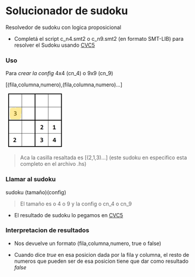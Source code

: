 # Solucionador de sudoku
Resolvedor de sudoku con logica proposicional
* Completá el script c_n4.smt2 o c_n9.smt2 (en formato SMT-LIB)
para resolver el Sudoku usando [CVC5](<https://cvc5.github.io/app/>)

### Uso

Para *crear la config*  4x4 (cn_4) o 9x9 (cn_9) 

[(fila,columna,numero),(fila,columna,numero)...]

![sudoku2x2](image.png)
> Aca la casilla resaltada es [(2,1,3)...] (este sudoku en especifico esta completo en el archivo .hs)

### Llamar al sudoku

sudoku (tamaño)(config)

> El tamaño es o 4 o 9 y la config o cn_4 o cn_9

* El resultado de sudoku lo pegamos en [CVC5](<https://cvc5.github.io/app/>)

### Interpretacion de resultados    

* Nos devuelve un formato (fila,columna,numero, true o false) 

* Cuando dice *true* en esa posicion dada por la fila y columna, el resto de numeros que pueden ser de esa posicion tiene que dar como resultado *false*
